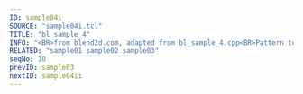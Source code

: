 ```yaml
---
ID: sample04i
SOURCE: "sample04i.tcl"
TITLE: "bl_sample_4"
INFO: "<BR>from blend2d.com, adapted from bl_sample_4.cpp<BR>Pattern textures<BR>Rotation<BR>Animation"
RELATED: "sample01 sample02 sample03"
seqNo: 10
prevID: sample03
nextID: sample04ii
---
```

